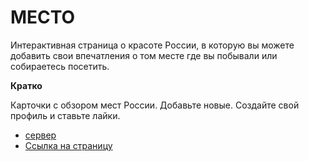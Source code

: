 #  МЕСТО

Интерактивная страница о красоте России, в которую вы можете добавить свои впечатления о том месте где вы побывали или собираетесь посетить.

**Кратко**

Карточки с обзором мест России.
Добавьте новые.
Создайте свой профиль и ставьте лайки.


* [сервер](vik163@51.250.26.247)
* [Ссылка на страницу](http://vik163.student.nomoredomains.sbs)


